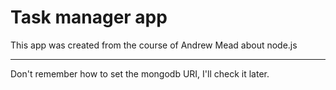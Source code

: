 # Task manager app
This app was created from the course of Andrew Mead about node.js

---
Don't remember how to set the mongodb URI, I'll check it later.